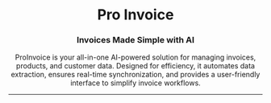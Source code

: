 # <h1 align="center">Pro Invoice</h1>

### <h3 align="center">Invoices Made Simple with AI</h3>

<p align="center">ProInvoice is your all-in-one AI-powered solution for managing invoices, products, and customer data. Designed for efficiency, it automates data extraction, ensures real-time synchronization, and provides a user-friendly interface to simplify invoice workflows.</p>

---
